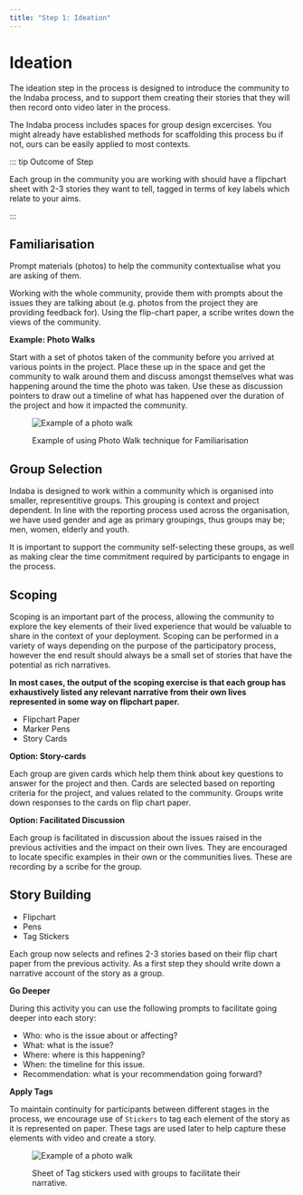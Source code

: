 ```yaml
---
title: "Step 1: Ideation"
---
```


<ReadTime />


<Steps :step="1"/>

# Ideation

<Leader>

The ideation step in the process is designed to introduce the community to the Indaba process, and to support them creating their stories that they will then record onto video later in the process. 

The Indaba process includes spaces for group design excercises. You might already have established methods for scaffolding this process bu if not, ours can be easily applied to most contexts.

</Leader>

::: tip Outcome of Step

Each group in the community you are working with should have a flipchart sheet with 2-3 stories they want to tell, tagged in terms of key labels which relate to your aims.

:::

<TimeGuide time="1 hour">

## Familiarisation

</TimeGuide>

<Materials>

Prompt materials (photos) to help the community contextualise what you are asking of them.

</Materials>

<Paper />

Working with the whole community, provide them with prompts about the issues they are talking about (e.g. photos from the project they are providing feedback for). Using the flip-chart paper, a scribe writes down the views of the community.

<StepOptions title="Familiarisation">

**Example: Photo Walks**

Start with a set of photos taken of the community before you arrived at various points in the project. Place these up in the space and get the community to walk around them and discuss amongst themselves what was happening around the time the photo was taken. Use these as discussion pointers to draw out a timeline of what has happened over the duration of the project and how it impacted the community.

<figure>

![Example of a photo walk](/imgs/photowalk.jpg)

<figcaption>Example of using Photo Walk technique for Familiarisation</figcaption>
</figure>

</StepOptions>

<TimeGuide time="30 mins">

## Group Selection

</TimeGuide>

Indaba is designed to work within a community which is organised into smaller, representitive groups. This grouping is context and project dependent. In line with the reporting process used across the organisation, we have used gender and age as primary groupings, thus groups may be; men, women, elderly and youth.

It is important to support the community self-selecting these groups, as well as making clear the time commitment required by participants to engage in the process.

<TimeGuide time="1-2 hours">

## Scoping

Scoping is an important part of the process, allowing the community to explore the key elements of their lived experience that would be valuable to share in the context of your deployment. Scoping can be performed in a variety of ways depending on the purpose of the participatory process, however the end result should always be a small set of stories that have the potential as rich narratives.

**In most cases, the output of the scoping exercise is that each group has exhaustively listed any relevant narrative from their own lives represented in some way on flipchart paper.**

</TimeGuide>

<Materials>

- Flipchart Paper
- Marker Pens
- Story Cards

</Materials>

<Paper />

<StepOptions title="Scoping Exercise">

**Option: Story-cards**

Each group are given cards which help them think about key questions to answer for the project and then. Cards are selected based on reporting criteria for the project, and values related to the community. Groups write down responses to the cards on flip chart paper.

**Option: Facilitated Discussion**

Each group is facilitated in discussion about the issues raised in the previous activities and the impact on their own lives. They are encouraged to locate specific examples in their own or the communities lives. These are recording by a scribe for the group.

</StepOptions>

<TimeGuide time="1-2 hours">

## Story Building

</TimeGuide>

<Materials>

- Flipchart
- Pens
- Tag Stickers

</Materials>

<Paper />

Each group now selects and refines 2-3 stories based on their flip chart paper from the previous activity. As a first step they should write down a narrative account of the story as a group.

**Go Deeper**

During this activity you can use the following prompts to facilitate going deeper into each story:

* Who: who is the issue about or affecting?
* What: what is the issue?
* Where: where is this happening?
* When: the timeline for this issue.
* Recommendation: what is your recommendation going forward?

**Apply Tags**

To maintain continuity for participants between different stages in the process, we encourage use of `Stickers` to tag each element of the story as it is represented on paper. These tags are used later to help capture these elements with video and create a story.

<figure>

![Example of a photo walk](/imgs/stickers.jpg)

<figcaption>Sheet of Tag stickers used with groups to facilitate their narrative.</figcaption>
</figure>